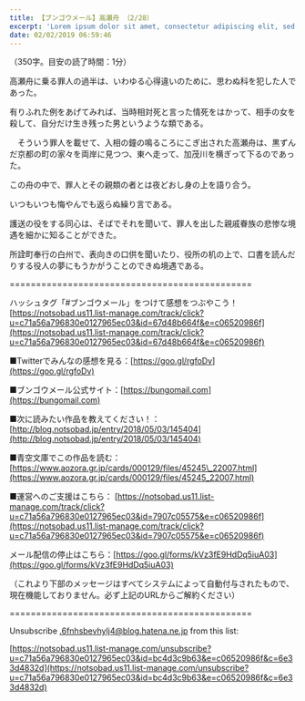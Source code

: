 ```yaml
---
title: 【ブンゴウメール】高瀬舟 （2/28）
excerpt: 'Lorem ipsum dolor sit amet, consectetur adipiscing elit, sed do eiusmod tempor incididunt ut labore et dolore magna aliqua. Praesent elementum facilisis leo vel fringilla est ullamcorper eget. At imperdiet dui accumsan sit amet nulla facilisi morbi tempus.'
date: 02/02/2019 06:59:46
---
```


（350字。目安の読了時間：1分）

高瀬舟に乗る罪人の過半は、いわゆる心得違いのために、思わぬ科を犯した人であった。

有りふれた例をあげてみれば、当時相対死と言った情死をはかって、相手の女を殺して、自分だけ生き残った男というような類である。

　そういう罪人を載せて、入相の鐘の鳴るころにこぎ出された高瀬舟は、黒ずんだ京都の町の家々を両岸に見つつ、東へ走って、加茂川を横ぎって下るのであった。

この舟の中で、罪人とその親類の者とは夜どおし身の上を語り合う。

いつもいつも悔やんでも返らぬ繰り言である。

護送の役をする同心は、そばでそれを聞いて、罪人を出した親戚眷族の悲惨な境遇を細かに知ることができた。

所詮町奉行の白州で、表向きの口供を聞いたり、役所の机の上で、口書を読んだりする役人の夢にもうかがうことのできぬ境遇である。

\==============================================

ハッシュタグ「#ブンゴウメール」をつけて感想をつぶやこう！ [https://notsobad.us11.list-manage.com/track/click?u=c71a56a796830e0127965ec03&id=67d48b664f&e=c06520986f](https://notsobad.us11.list-manage.com/track/click?u=c71a56a796830e0127965ec03&id=67d48b664f&e=c06520986f)

■Twitterでみんなの感想を見る：[https://goo.gl/rgfoDv](https://goo.gl/rgfoDv)

■ブンゴウメール公式サイト：[https://bungomail.com](https://bungomail.com)

■次に読みたい作品を教えてください！：[http://blog.notsobad.jp/entry/2018/05/03/145404](http://blog.notsobad.jp/entry/2018/05/03/145404)

■青空文庫でこの作品を読む：[https://www.aozora.gr.jp/cards/000129/files/45245\_22007.html](https://www.aozora.gr.jp/cards/000129/files/45245_22007.html)

■運営へのご支援はこちら： [https://notsobad.us11.list-manage.com/track/click?u=c71a56a796830e0127965ec03&id=7907c05575&e=c06520986f](https://notsobad.us11.list-manage.com/track/click?u=c71a56a796830e0127965ec03&id=7907c05575&e=c06520986f)

メール配信の停止はこちら：[https://goo.gl/forms/kVz3fE9HdDq5iuA03](https://goo.gl/forms/kVz3fE9HdDq5iuA03)

（これより下部のメッセージはすべてシステムによって自動付与されたもので、現在機能しておりません。必ず上記のURLからご解約ください）

\==============================================

Unsubscribe .6fnhsbevhylj4@blog.hatena.ne.jp from this list:

[https://notsobad.us11.list-manage.com/unsubscribe?u=c71a56a796830e0127965ec03&id=bc4d3c9b63&e=c06520986f&c=6e33d4832d](https://notsobad.us11.list-manage.com/unsubscribe?u=c71a56a796830e0127965ec03&id=bc4d3c9b63&e=c06520986f&c=6e33d4832d)